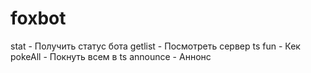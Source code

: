 # foxbot
stat - Получить статус бота
getlist - Посмотреть сервер ts
fun - Кек
pokeAll - Покнуть всем в ts
announce - Аннонс